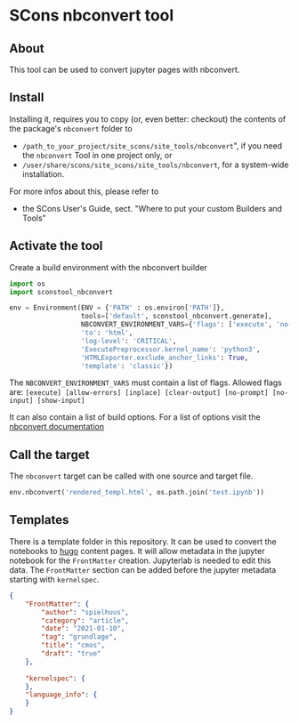 # SCons nbconvert tool

## About

This tool can be used to convert jupyter pages with nbconvert.

## Install

Installing it, requires you to copy (or, even better: checkout) the contents of the
package's ``nbconvert`` folder to

- ``/path_to_your_project/site_scons/site_tools/nbconvert``", if you need the `nbconvert` Tool in one project only, or
- ``/user/share/scons/site_scons/site_tools/nbconvert``, for a system-wide installation.

For more infos about this, please refer to 

* the SCons User's Guide, sect. "Where to put your custom Builders and Tools"

## Activate the tool

Create a build environment with the nbconvert builder

```python
import os
import sconstool_nbconvert

env = Environment(ENV = {'PATH' : os.environ['PATH']},
                  tools=['default', sconstool_nbconvert.generate],
                  NBCONVERT_ENVIRONMENT_VARS={'flags': ['execute', 'no-input'],
                  'to': 'html',
                  'log-level': 'CRITICAL', 
                  'ExecutePreprocessor.kernel_name': 'python3',
                  'HTMLExporter.exclude_anchor_links': True,
                  'template': 'classic'})
```
The `NBCONVERT_ENVIRONMENT_VARS` must contain a list of flags.
Allowed flags are: `[execute] [allow-errors] [inplace] [clear-output] [no-prompt] [no-input] [show-input]`

It can also contain a list of build options.
For a list of options visit the [nbconvert documentation](https://nbconvert.readthedocs.io/)

## Call the target

The `nbconvert` target can be called with one source and target file.

```python
env.nbconvert('rendered_templ.html', os.path.join('test.ipynb'))
```

## Templates

There is a template folder in this repository. It can be used to convert the notebooks to 
[hugo](https://gohugo.io/) content pages. It will allow metadata in the jupyter notebook 
for the `FrontMatter` creation. Jupyterlab is needed to edit this data. The `FrontMatter` 
section can be added before the jupyter metadata starting with `kernelspec`.

```json
{
    "FrontMatter": {
        "author": "spielhuus",
        "category": "article",
        "date": "2021-01-10",
        "tag": "grundlage",
        "title": "cmos",
        "draft": "true"
    },
    
    "kernelspec": {
    },
    "language_info": {
    }
}
```
